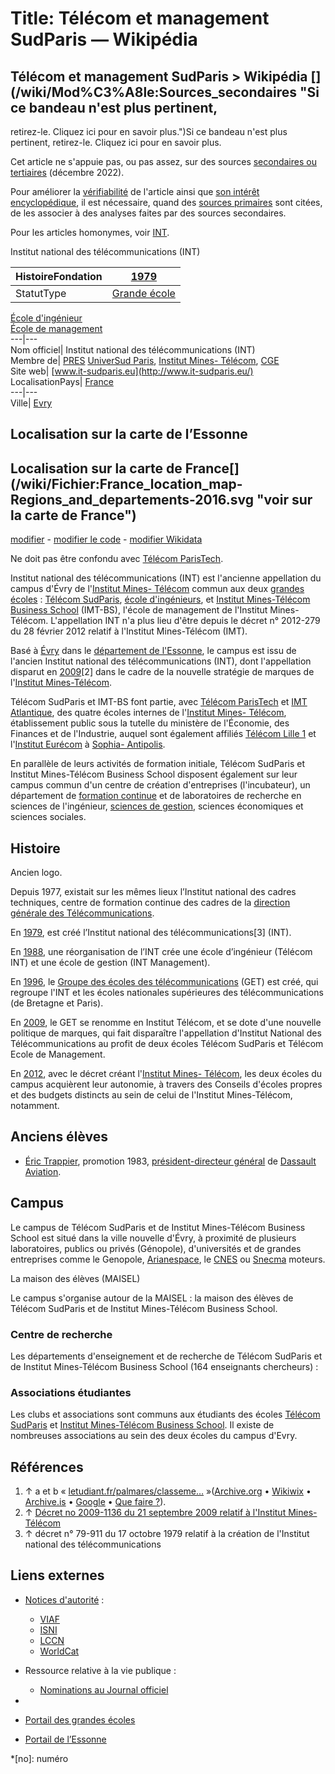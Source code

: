 # Title: Télécom et management SudParis — Wikipédia

## Télécom et management SudParis > Wikipédia [](/wiki/Mod%C3%A8le:Sources_secondaires "Si ce bandeau n'est plus pertinent,
retirez-le. Cliquez ici pour en savoir plus.")Si ce bandeau n'est plus
pertinent, retirez-le. Cliquez ici pour en savoir plus.

[](/wiki/Fichier:2017-fr.wp-orange-source.svg)

Cet article ne s'appuie pas, ou pas assez, sur des sources [secondaires ou
tertiaires](/wiki/Wikip%C3%A9dia:Sources_primaires,_secondaires_et_tertiaires
"Wikipédia:Sources primaires, secondaires et tertiaires") (décembre 2022).

Pour améliorer la [vérifiabilité](/wiki/Wikip%C3%A9dia:V%C3%A9rifiabilit%C3%A9
"Wikipédia:Vérifiabilité") de l'article ainsi que [son intérêt
encyclopédique](/wiki/Wikip%C3%A9dia:Ce_que_Wikip%C3%A9dia_n%27est_pas#Un_annuaire_ou_une_base_de_données
"Wikipédia:Ce que Wikipédia n'est pas"), il est nécessaire, quand des [sources
primaires](/wiki/Wikip%C3%A9dia:Sources_primaires,_secondaires_et_tertiaires
"Wikipédia:Sources primaires, secondaires et tertiaires") sont citées, de les
associer à des analyses faites par des sources secondaires.

[](/wiki/Aide:Homonymie "Aide:Homonymie")

Pour les articles homonymes, voir [INT](/wiki/INT "INT").

Institut national des télécommunications (INT)

HistoireFondation|  [1979](/wiki/1979 "1979")  
---|---  
StatutType|  [Grande école](/wiki/Grande_%C3%A9cole "Grande école")  
[École d'ingénieur](/wiki/%C3%89tudes_d%27ing%C3%A9nieurs_en_France "Études
d'ingénieurs en France")  
[École de management](/wiki/Business_school "Business school")  
---|---  
Nom officiel|  Institut national des télécommunications (INT)  
Membre de|  [PRES](/wiki/PRES "PRES") [UniverSud Paris](/wiki/UniverSud_Paris
"UniverSud Paris"), [Institut Mines-
Télécom](/wiki/Institut_Mines-T%C3%A9l%C3%A9com "Institut Mines-Télécom"),
[CGE](/wiki/Conf%C3%A9rence_des_grandes_%C3%A9coles "Conférence des grandes
écoles")  
Site web|  [www.it-sudparis.eu](http://www.it-sudparis.eu/)  
LocalisationPays|  [](/wiki/Fichier:Flag_of_France.svg "Drapeau de la France")
[France](/wiki/France "France")  
---|---  
Ville|  [Evry](/wiki/%C3%89vry_\(Essonne\) "Évry \(Essonne\)")  
  
Localisation sur la carte de
l’Essonne[](/wiki/Fichier:Essonne_department_location_map.svg "voir sur la
carte de l’Essonne")[](/wiki/Fichier:Red_pog.svg)  
---  
  
Localisation sur la carte de France[](/wiki/Fichier:France_location_map-
Regions_and_departements-2016.svg "voir sur la carte de
France")[](/wiki/Fichier:Red_pog.svg)  
---  
  
[modifier](https://fr.wikipedia.org/w/index.php?title=T%C3%A9l%C3%A9com_et_management_SudParis&veaction=edit&section=0)
\- [modifier le
code](https://fr.wikipedia.org/w/index.php?title=T%C3%A9l%C3%A9com_et_management_SudParis&action=edit&section=0)
\- [modifier Wikidata](https://www.wikidata.org/wiki/Q3546585
"d:Q3546585")[](/wiki/Mod%C3%A8le:Infobox_Universit%C3%A9 "Documentation du
modèle")

[](/wiki/Aide:Homonymie "Aide:Homonymie")

Ne doit pas être confondu avec [Télécom
ParisTech](/wiki/T%C3%A9l%C3%A9com_ParisTech "Télécom ParisTech").

Institut national des télécommunications (INT) est l'ancienne appellation du
campus d'Évry de l'[Institut Mines-
Télécom](/wiki/Institut_Mines-T%C3%A9l%C3%A9com "Institut Mines-Télécom")
commun aux deux [grandes écoles](/wiki/Grande_%C3%A9cole "Grande école") :
[Télécom SudParis](/wiki/T%C3%A9l%C3%A9com_SudParis "Télécom SudParis"),
[école d'ingénieurs](/wiki/%C3%89tudes_d%27ing%C3%A9nieurs_en_France "Études
d'ingénieurs en France"), et [Institut Mines-Télécom Business
School](/wiki/Institut_Mines-T%C3%A9l%C3%A9com_Business_School "Institut
Mines-Télécom Business School") (IMT-BS), l'école de management de l'Institut
Mines-Télécom. L'appellation INT n'a plus lieu d'être depuis le décret n°
2012-279 du 28 février 2012 relatif à l'Institut Mines-Télécom (IMT).

Basé à [Évry](/wiki/%C3%89vry_\(Essonne\) "Évry \(Essonne\)") dans le
[département de l'Essonne](/wiki/Essonne_\(d%C3%A9partement\) "Essonne
\(département\)"), le campus est issu de l'ancien Institut national des
télécommunications (INT), dont l'appellation disparut en [2009](/wiki/2009
"2009")[2] dans le cadre de la nouvelle stratégie de marques de l'[Institut
Mines-Télécom](/wiki/Institut_Mines-T%C3%A9l%C3%A9com "Institut Mines-
Télécom").

Télécom SudParis et IMT-BS font partie, avec [Télécom
ParisTech](/wiki/T%C3%A9l%C3%A9com_ParisTech "Télécom ParisTech") et [IMT
Atlantique](/wiki/%C3%89cole_nationale_sup%C3%A9rieure_Mines-T%C3%A9l%C3%A9com_Atlantique_Bretagne_Pays_de_la_Loire
"École nationale supérieure Mines-Télécom Atlantique Bretagne Pays de la
Loire"), des quatre écoles internes de l'[Institut Mines-
Télécom](/wiki/Institut_Mines-T%C3%A9l%C3%A9com "Institut Mines-Télécom"),
établissement public sous la tutelle du ministère de l'Économie, des Finances
et de l'Industrie, auquel sont également affiliés [Télécom Lille
1](/wiki/T%C3%A9l%C3%A9com_Lille_1 "Télécom Lille 1") et l'[Institut
Eurécom](/wiki/Institut_Eur%C3%A9com "Institut Eurécom") à [Sophia-
Antipolis](/wiki/Sophia-Antipolis "Sophia-Antipolis").

En parallèle de leurs activités de formation initiale, Télécom SudParis et
Institut Mines-Télécom Business School disposent également sur leur campus
commun d'un centre de création d'entreprises (l'incubateur), un département de
[formation continue](/wiki/Formation_continue "Formation continue") et de
laboratoires de recherche en sciences de l'ingénieur, [sciences de
gestion](/wiki/Sciences_de_gestion "Sciences de gestion"), sciences
économiques et sciences sociales.

## Histoire

[](/wiki/Fichier:Logo_telecom_management_sudparis.jpg)Ancien logo.

Depuis 1977, existait sur les mêmes lieux l’Institut national des cadres
techniques, centre de formation continue des cadres de la [direction générale
des
Télécommunications](/wiki/Direction_g%C3%A9n%C3%A9rale_des_T%C3%A9l%C3%A9communications
"Direction générale des Télécommunications").

En [1979](/wiki/1979 "1979"), est créé l’Institut national des
télécommunications[3] (INT).

En [1988](/wiki/1988 "1988"), une réorganisation de l’INT crée une école
d’ingénieur (Télécom INT) et une école de gestion (INT Management).

En [1996](/wiki/1996 "1996"), le [Groupe des écoles des
télécommunications](/wiki/Groupe_des_%C3%A9coles_des_t%C3%A9l%C3%A9communications
"Groupe des écoles des télécommunications") (GET) est créé, qui regroupe l'INT
et les écoles nationales supérieures des télécommunications (de Bretagne et
Paris).

En [2009](/wiki/2009 "2009"), le GET se renomme en Institut Télécom, et se
dote d'une nouvelle politique de marques, qui fait disparaître l'appellation
d'Institut National des Télécommunications au profit de deux écoles Télécom
SudParis et Télécom Ecole de Management.

En [2012](/wiki/2012 "2012"), avec le décret créant l'[Institut Mines-
Télécom](/wiki/Institut_Mines-T%C3%A9l%C3%A9com "Institut Mines-Télécom"), les
deux écoles du campus acquièrent leur autonomie, à travers des Conseils
d'écoles propres et des budgets distincts au sein de celui de l'Institut
Mines-Télécom, notamment.

## Anciens élèves

  * [Éric Trappier](/wiki/%C3%89ric_Trappier "Éric Trappier"), promotion 1983, [président-directeur général](/wiki/Pr%C3%A9sident-directeur_g%C3%A9n%C3%A9ral "Président-directeur général") de [Dassault Aviation](/wiki/Dassault_Aviation "Dassault Aviation").

## Campus

Le campus de Télécom SudParis et de Institut Mines-Télécom Business School est
situé dans la ville nouvelle d'Évry, à proximité de plusieurs laboratoires,
publics ou privés (Génopole), d'universités et de grandes entreprises comme le
Genopole, [Arianespace](/wiki/Arianespace "Arianespace"), le [CNES](/wiki/CNES
"CNES") ou [Snecma](/wiki/Snecma "Snecma") moteurs.

[](/wiki/Fichier:INT_campus_12.JPG)La maison des élèves (MAISEL)

Le campus s'organise autour de la MAISEL : la maison des élèves de Télécom
SudParis et de Institut Mines-Télécom Business School.

### Centre de recherche

Les départements d'enseignement et de recherche de Télécom SudParis et de
Institut Mines-Télécom Business School (164 enseignants chercheurs) :

### Associations étudiantes

Les clubs et associations sont communs aux étudiants des écoles [Télécom
SudParis](/wiki/T%C3%A9l%C3%A9com_SudParis "Télécom SudParis") et [Institut
Mines-Télécom Business
School](/wiki/Institut_Mines-T%C3%A9l%C3%A9com_Business_School "Institut
Mines-Télécom Business School"). Il existe de nombreuses associations au sein
des deux écoles du campus d'Evry.

## Références

  1. ↑ a et b « [letudiant.fr/palmares/classeme…](http://www.letudiant.fr/palmares/classement-ecole-ingenieur-apres-prepa/fiche/telecom-sudparis-7688.html) »([Archive.org](https://web.archive.org/web/*/http://www.letudiant.fr/palmares/classement-ecole-ingenieur-apres-prepa/fiche/telecom-sudparis-7688.html) • [Wikiwix](https://archive.wikiwix.com/cache/?url=http://www.letudiant.fr/palmares/classement-ecole-ingenieur-apres-prepa/fiche/telecom-sudparis-7688.html) • [Archive.is](https://archive.is/http://www.letudiant.fr/palmares/classement-ecole-ingenieur-apres-prepa/fiche/telecom-sudparis-7688.html) • [Google](https://webcache.googleusercontent.com/search?hl=fr&q=cache:http://www.letudiant.fr/palmares/classement-ecole-ingenieur-apres-prepa/fiche/telecom-sudparis-7688.html) • [Que faire ?](/wiki/Projet:Correction_des_liens_externes#J'ai_trouvé_un_lien_mort,_que_faire_? "Projet:Correction des liens externes")).
  2. ↑ [Décret no 2009-1136 du 21 septembre 2009 relatif à l'Institut Mines-Télécom](https://www.legifrance.gouv.fr/WAspad/UnTexteDeJorf?numjo=INDG0907221D)
  3. ↑ décret n° 79-911 du 17 octobre 1979 relatif à la création de l'Institut national des télécommunications

## Liens externes

  * [Notices d'autorité](/wiki/Autorit%C3%A9_\(sciences_de_l%27information\) "Autorité \(sciences de l'information\)")[](https://www.wikidata.org/wiki/Q3546585?uselang=fr#identifiers "Voir et modifier les données sur Wikidata") : 
    * [VIAF](http://viaf.org/viaf/122875507)
    * [ISNI](https://isni.org/isni/0000000120971590)
    * [LCCN](http://id.loc.gov/authorities/no2004102072)
    * [WorldCat](http://www.worldcat.org/identities/lccn-no2004-102072)

  * Ressource relative à la vie publique[](https://www.wikidata.org/wiki/Q3546585?uselang=fr#identifiers "Voir et modifier les données sur Wikidata") : 
    * [Nominations au Journal officiel](http://jorfsearch.steinertriples.ch/Q3546585)
  * 

  * [](/wiki/Portail:Grandes_%C3%A9coles "Portail des grandes écoles") [Portail des grandes écoles](/wiki/Portail:Grandes_%C3%A9coles "Portail:Grandes écoles")
  * [](/wiki/Portail:Essonne "Portail de l’Essonne") [Portail de l’Essonne](/wiki/Portail:Essonne "Portail:Essonne")

  *[no]: numéro

